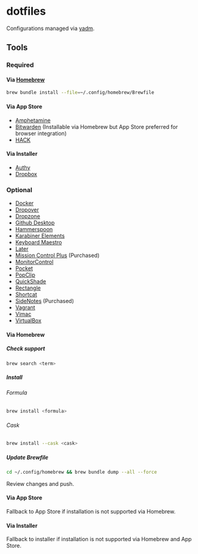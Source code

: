 # dotfiles

Configurations managed via [yadm](https://yadm.io).

## Tools

### Required

#### Via [Homebrew](https://brew.sh/)

```bash
brew bundle install --file=~/.config/homebrew/Brewfile
```

#### Via App Store

- [Amphetamine](https://apps.apple.com/us/app/amphetamine/id937984704?mt=12)
- [Bitwarden](https://bitwarden.com) (Installable via Homebrew but App Store preferred for browser integration)
- [HACK](https://apps.apple.com/us/app/hack-for-hacker-news-developer/id1464477788)

#### Via Installer

- [Authy](https://authy.com)
- [Dropbox](https://dropbox.com)

### Optional

- [Docker](https://docker.com)
- [Dropover](https://dropoverapp.com)
- [Dropzone](https://aptonic.com)
- [Github Desktop](https://desktop.github.com)
- [Hammerspoon](https://hammerspoon.org)
- [Karabiner Elements](https://karabiner-elements.pqrs.org)
- [Keyboard Maestro](https://keyboardmaestro.com)
- [Later](https://getlater.app)
- [Mission Control Plus](https://fadel.io/missioncontrolplus) (Purchased)
- [MonitorControl](https://github.com/MonitorControl/MonitorControl)
- [Pocket](https://getpocket.com)
- [PopClip](https://pilotmoon.com/popclip)
- [QuickShade](https://apps.apple.com/us/app/quickshade/id931571202?mt=12)
- [Rectangle](https://rectangleapp.com)
- [Shortcat](https://shortcat.app)
- [SideNotes](https://apptorium.com/sidenotes) (Purchased)
- [Vagrant](https://vagrantup.com)
- [Vimac](https://vimacapp.com)
- [VirtualBox](https://virtualbox.org)

#### Via Homebrew

##### Check support

```bash
brew search <term>
```

##### Install

###### Formula

```bash
brew install <formula>
```

###### Cask

```bash
brew install --cask <cask>
```

##### Update Brewfile

```bash
cd ~/.config/homebrew && brew bundle dump --all --force
```

Review changes and push.

#### Via App Store

Fallback to App Store if installation is not supported via Homebrew.

#### Via Installer

Fallback to installer if installation is not supported via Homebrew and App Store.
